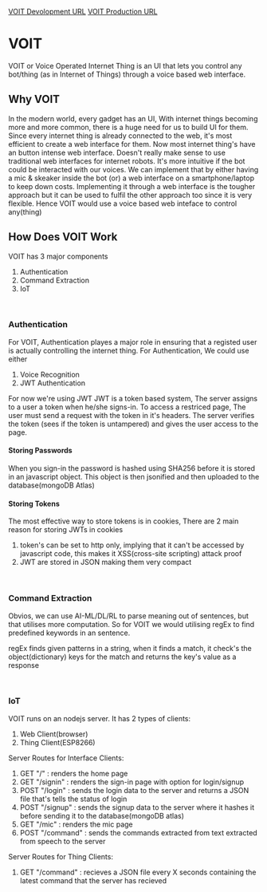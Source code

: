 [VOIT Devolopment URL](https://voit-beta.herokuapp.com/)
[VOIT Production URL](https://voit.herokuapp.com/)

# VOIT

VOIT or Voice Operated Internet Thing is an UI that lets you control any bot/thing (as in Internet of Things) through a voice based web interface.

## Why VOIT

In the modern world, every gadget has an UI,
With internet things becoming more and more common, there is a huge need for us to build UI for them.
Since every internet thing is already connected to the web, it's most efficient to create a web interface for them.
Now most internet thing's have an button intense web interface. Doesn't really make sense to use traditional web interfaces for internet robots.
It's more intuitive if the bot could be interacted with our voices.
We can implement that by either having a mic & skeaker inside the bot (or) a web interface on a smartphone/laptop to keep down costs.
Implementing it through a web interface is the tougher approach but it can be used to fulfil the other approach too since it is very flexible.
Hence VOIT would use a voice based web inteface to control any(thing)

## How Does VOIT Work

VOIT has 3 major components

1. Authentication
2. Command Extraction
3. IoT

</br>

### Authentication

For VOIT, Authentication playes a major role in ensuring that a registed user is actually controlling the internet thing.
For Authentication, We could use either

1. Voice Recognition
2. JWT Authentication

For now we're using JWT
JWT is a token based system, The server assigns to a user a token when he/she signs-in.
To access a restriced page, The user must send a request with the token in it's headers.
The server verifies the token (sees if the token is untampered) and gives the user access to the page.

#### Storing Passwords

When you sign-in the password is hashed using SHA256 before it is stored in an javascript object.
This object is then jsonified and then uploaded to the database(mongoDB Atlas)

#### Storing Tokens

The most effective way to store tokens is in cookies,
There are 2 main reason for storing JWTs in cookies

1. token's can be set to http only, implying that it can't be accessed by javascript code, this makes it XSS(cross-site scripting) attack proof
2. JWT are stored in JSON making them very compact

</br>

### Command Extraction

Obvios, we can use AI-ML/DL/RL to parse meaning out of sentences, but that utilises more computation.
So for VOIT we would utilising regEx to find predefined keywords in an sentence.

regEx finds given patterns in a string, when it finds a match, it check's the object(dictionary) keys for the match and returns the key's value as a response

</br>

### IoT

VOIT runs on an nodejs server. It has 2 types of clients:

1. Web Client(browser)
2. Thing Client(ESP8266)

Server Routes for Interface Clients:

1. GET "/" : renders the home page
2. GET "/signin" : renders the sign-in page with option for login/signup
3. POST "/login" : sends the login data to the server and returns a JSON file that's tells the status of login
4. POST "/signup" : sends the signup data to the server where it hashes it before sending it to the database(mongoDB atlas)
5. GET "/mic" : renders the mic page
6. POST "/command" : sends the commands extracted from text extracted from speech to the server

Server Routes for Thing Clients:

1. GET "/command" : recieves a JSON file every X seconds containing the latest command that the server has recieved
